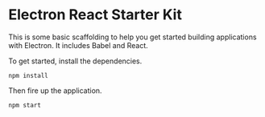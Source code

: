 # Electron React Starter Kit

This is some basic scaffolding to help you get started building applications with Electron.
 It includes Babel and React.

To get started, install the dependencies.

```
npm install
```

Then fire up the application.

```
npm start
```
